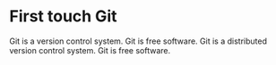 # First touch Git

Git is a version control system.
Git is free software.
Git is a distributed version control system.
Git is free software.
